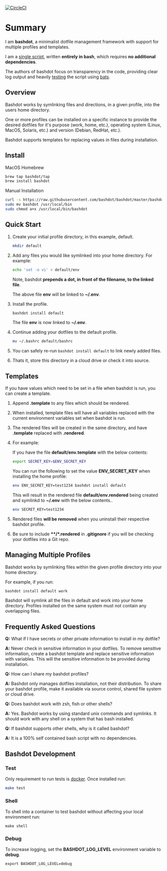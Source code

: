 [![CircleCI](https://circleci.com/gh/bashdot/bashdot/tree/master.svg?style=svg)](https://circleci.com/gh/bashdot/bashdot/tree/master)

# Summary

I am **bashdot**, a minimalist dotfile management framework with support for 
multiple profiles and templates.

I am a [single script](https://github.com/bashdot/bashdot/blob/master/bashdot), written
**entirely in bash**, which requires **no additional dependencies**.

The authors of bashdot focus on transparency in the code, providing
clear log output and heavily [testing](https://circleci.com/gh/bashdot/bashdot/tree/master)
the script using [bats](https://github.com/sstephenson/bats).

## Overview

Bashdot works by symlinking files and directions, in a given profile, into the
users home directory.

One or more profiles can be installed on a specific instance to provide
the desired dotfiles for it's purpose (work, home, etc.), operating
system (Linux, MacOS, Solaris, etc.) and version (Debian, RedHat, etc.).

Bashdot supports templates for replacing values in files during installation.

## Install

MacOS Homebrew

```sh
brew tap bashdot/tap
brew install bashdot
```

Manual Installation

```sh
curl -s https://raw.githubusercontent.com/bashdot/bashdot/master/bashdot > bashdot
sudo mv bashdot /usr/local/bin
sudo chmod a+x /usr/local/bin/bashdot
```

## Quick Start

1. Create your initial profile directory, in this example, default.

    ```sh
    mkdir default
    ```

1. Add any files you would like symlinked into your home directory. For example:


    ```sh
    echo 'set -o vi' > default/env
    ```

    Note, bashdot **prepends a dot, in front of the filename, to the linked file**.
    
    The above file **env** will be linked to **~/.env**.


1. Install the profile.

    ```sh
    bashdot install default
    ```

    The file **env** is now linked to **~/.env**.

1. Continue adding your dotfiles to the default profile.


   ```sh
   mv ~/.bashrc default/bashrc
   ```

1. You can safely re-run ```bashdot install default``` to link newly added files.

1. Thats it, store this directory in a cloud drive or check it into source.

## Templates

If you have values which need to be set in a file when bashdot is run, you can create a template.

1. Append **.template** to any files which should be rendered.

1. When installed, template files will have all variables replaced with the current
environment variables set when bashdot is run.

1. The rendered files will be created in the same directory, and have **.template** replaced
with **.rendered**.

1. For example:

    If you have the file **default/env.template** with the below contents:

    ```sh
    export SECRET_KEY=$ENV_SECRET_KEY
    ```

    You can run the following to set the value **ENV_SECRET_KEY** when installing the home profile:

    ```sh
    env ENV_SECRET_KEY=test1234 bashdot install default
    ```

    This will result in the rendered file **default/env.rendered** being created and symlinkd to **~/.env** with the below contents..

    ```sh
    env SECRET_KEY=test1234
    ```

1. Rendered files **will be removed** when you uninstall their respective bashdot profile.

1. Be sure to include **\*\*/\*.rendered** in **.gitignore** if you will be checking your dotfiles
into a Git repo.

## Managing Multiple Profiles

Bashdot works by symlinking files within the given profile directory into your home directory.

For example, if you run:

```sh
bashdot install default work
```

Bashdot will symlink all the files in default and work into your home directory. Profiles
installed on the same system must not contain any overlapping files.

## Frequently Asked Questions

**Q:** What if I have secrets or other private information to install in my dotfile?

**A:** Never check in sensitive information in your dotfiles. To remove
sensitive information, create a bashdot template and replace sensitive information
with variables. This will the sensitive information to be provided during installation.

**Q:** How can I share my bashdot profiles?

**A:** Bashdot only manages dotfiles installation, not their distribution. To share your
bashdot profile, make it available via source control, shared file system or cloud drive.

**Q:** Does bashdot work with zsh, fish or other shells?

**A:** Yes. Bashdot works by using standard unix commands and symlinks. It should work 
with any shell on a system that has bash installed.

**Q:** If bashdot supports other shells, why is it called bashdot?

**A:** It is a 100% self contained bash script with no dependencies.

## Bashdot Development

### Test

Only requirement to run tests is [docker](https://docs.docker.com/install/). Once installed run:

```sh
make test
```

### Shell

To shell into a container to test bashdot without affecting your local environment run:

```
make shell
```

### Debug

To increase logging, set the **BASHDOT_LOG_LEVEL** environment variable to **debug**.

```
export BASHDOT_LOG_LEVEL=debug
```
